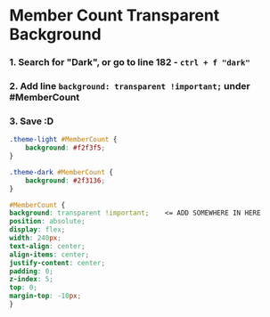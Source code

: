 # Member Count Transparent Background

### 1. Search for "Dark", or go to line 182 - `ctrl + f "dark"`

### 2. Add line `background: transparent !important;` under #MemberCount

### 3. Save :D

``` css
.theme-light #MemberCount {
	background: #f2f3f5;
}

.theme-dark #MemberCount {
	background: #2f3136;
}

#MemberCount {
background: transparent !important;    <= ADD SOMEWHERE IN HERE
position: absolute;
display: flex;
width: 240px;
text-align: center;
align-items: center;
justify-content: center;
padding: 0;
z-index: 5;
top: 0;
margin-top: -10px;
}
```
